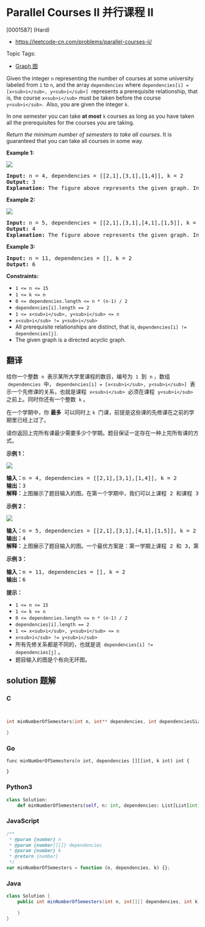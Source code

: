 # Parallel Courses II 并行课程 II

[0001587] (Hard)

- https://leetcode-cn.com/problems/parallel-courses-ii/

Topic Tags:

- [Graph 图](https://leetcode-cn.com/tag/graph/)

Given the integer `n` representing the number of courses at some university labeled from `1` to `n`, and the array `dependencies` where `dependencies[i] = [x<sub>i</sub>, y<sub>i</sub>]`  represents a prerequisite relationship, that is, the course `x<sub>i</sub>` must be taken before the course `y<sub>i</sub>`.  Also, you are given the integer `k`.

In one semester you can take **at most** `k` courses as long as you have taken all the prerequisites for the courses you are taking.

_Return the minimum number of semesters to take all courses_. It is guaranteed that you can take all courses in some way.

**Example 1:**

**![](https://assets.leetcode.com/uploads/2020/05/22/leetcode_parallel_courses_1.png)**

<pre><strong>Input:</strong> n = 4, dependencies = [[2,1],[3,1],[1,4]], k = 2
<strong>Output:</strong> 3 
<strong>Explanation:</strong> The figure above represents the given graph. In this case we can take courses 2 and 3 in the first semester, then take course 1 in the second semester and finally take course 4 in the third semester.
</pre>

**Example 2:**

**![](https://assets.leetcode.com/uploads/2020/05/22/leetcode_parallel_courses_2.png)**

<pre><strong>Input:</strong> n = 5, dependencies = [[2,1],[3,1],[4,1],[1,5]], k = 2
<strong>Output:</strong> 4 
<strong>Explanation:</strong> The figure above represents the given graph. In this case one optimal way to take all courses is: take courses 2 and 3 in the first semester and take course 4 in the second semester, then take course 1 in the third semester and finally take course 5 in the fourth semester.
</pre>

**Example 3:**

<pre><strong>Input:</strong> n = 11, dependencies = [], k = 2
<strong>Output:</strong> 6
</pre>

**Constraints:**

- `1 <= n <= 15`
- `1 <= k <= n`
- `0 <= dependencies.length <= n * (n-1) / 2`
- `dependencies[i].length == 2`
- `1 <= x<sub>i</sub>, y<sub>i</sub> <= n`
- `x<sub>i</sub> != y<sub>i</sub>`
- All prerequisite relationships are distinct, that is, `dependencies[i] != dependencies[j]`.
- The given graph is a directed acyclic graph.

## 翻译

给你一个整数  `n`  表示某所大学里课程的数目，编号为  `1`  到  `n` ，数组  `dependencies`  中， `dependencies[i] = [x<sub>i</sub>, y<sub>i</sub>]`  表示一个先修课的关系，也就是课程  `x<sub>i</sub>`  必须在课程  `y<sub>i</sub>` 之前上。同时你还有一个整数  `k` 。

在一个学期中，你 **最多**  可以同时上 `k`  门课，前提是这些课的先修课在之前的学期里已经上过了。

请你返回上完所有课最少需要多少个学期。题目保证一定存在一种上完所有课的方式。

**示例 1：**

**![](https://assets.leetcode-cn.com/aliyun-lc-upload/uploads/2020/06/27/leetcode_parallel_courses_1.png)**

<pre><strong>输入：</strong>n = 4, dependencies = [[2,1],[3,1],[1,4]], k = 2
<strong>输出：</strong>3 
<strong>解释：</strong>上图展示了题目输入的图。在第一个学期中，我们可以上课程 2 和课程 3 。然后第二个学期上课程 1 ，第三个学期上课程 4 。
</pre>

**示例 2：**

**![](https://assets.leetcode-cn.com/aliyun-lc-upload/uploads/2020/06/27/leetcode_parallel_courses_2.png)**

<pre><strong>输入：</strong>n = 5, dependencies = [[2,1],[3,1],[4,1],[1,5]], k = 2
<strong>输出：</strong>4 
<strong>解释：</strong>上图展示了题目输入的图。一个最优方案是：第一学期上课程 2 和 3，第二学期上课程 4 ，第三学期上课程 1 ，第四学期上课程 5 。
</pre>

**示例 3：**

<pre><strong>输入：</strong>n = 11, dependencies = [], k = 2
<strong>输出：</strong>6
</pre>

**提示：**

- `1 <= n <= 15`
- `1 <= k <= n`
- `0 <= dependencies.length <= n * (n-1) / 2`
- `dependencies[i].length == 2`
- `1 <= x<sub>i</sub>, y<sub>i</sub> <= n`
- `x<sub>i</sub> != y<sub>i</sub>`
- 所有先修关系都是不同的，也就是说  `dependencies[i] != dependencies[j]` 。
- 题目输入的图是个有向无环图。

## solution 题解

### C

```c


int minNumberOfSemesters(int n, int** dependencies, int dependenciesSize, int* dependenciesColSize, int k){

}
```

### Go

```golang
func minNumberOfSemesters(n int, dependencies [][]int, k int) int {

}
```

### Python3

```python
class Solution:
    def minNumberOfSemesters(self, n: int, dependencies: List[List[int]], k: int) -> int:
```

### JavaScript

```javascript
/**
 * @param {number} n
 * @param {number[][]} dependencies
 * @param {number} k
 * @return {number}
 */
var minNumberOfSemesters = function (n, dependencies, k) {};
```

### Java

```java
class Solution {
    public int minNumberOfSemesters(int n, int[][] dependencies, int k) {

    }
}
```
